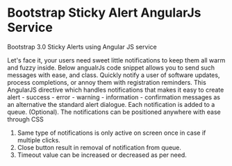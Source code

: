 # Bootstrap Sticky Alert AngularJs Service
Bootstrap 3.0 Sticky Alerts using Angular JS service

Let's face it, your users need sweet little notifications to keep them all warm and fuzzy inside. Below angualrJs code snippet allows you to send such messages with ease, and class. Quickly notify a user of software updates, process completions, or annoy them with registration reminders. This AngularJS directive which handles notifications that makes it easy to create alert - success - error - warning - information - confirmation messages as an alternative the standard alert dialogue. Each notification is added to a queue. (Optional). The notifications can be positioned anywhere with ease through CSS

1. Same type of notifications is only active on screen once in case if multiple clicks.
2. Close button result in removal of notification from queue.
3. Timeout value can be increased or decreased as per need. 
